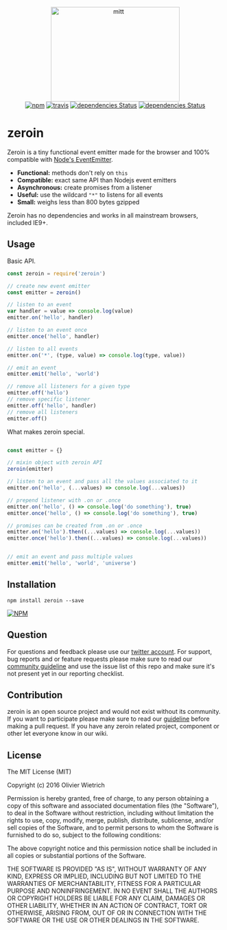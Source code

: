 
<p align="center">
  <img src="https://github.com/bredele/zeroin/blob/master/zeroin.png" width="300" height="220" alt="mitt">
  <br>
  <a href="https://www.npmjs.org/package/zeroin"><img src="https://img.shields.io/npm/v/zeroin.svg?style=flat" alt="npm"></a>
  <a href="https://travis-ci.org/bredele/zeroin"><img src="https://travis-ci.org/bredele/zeroin.svg?branch=master" alt="travis"></a>
  <a href="https://david-dm.org/bredele/zeroin"><img src="https://david-dm.org/bredele/zeroin/status.svg" alt="dependencies Status"></a>
  <a href='https://github.com/bredele/contributing-guide/blob/master/guidelines.m'><img src="https://bredele.github.io/contributing-guide/community-pledge.sv" alt="dependencies Status"></a>
</p>

# zeroin

Zeroin is a tiny functional event emitter made for the browser and 100% compatible with [Node's EventEmitter](https://nodejs.org/api/events.html#events_class_eventemitter).

-   **Functional:** methods don't rely on `this`
-   **Compatible:** exact same API than Nodejs event emitters
-   **Asynchronous:** create promises from a listener
-   **Useful:** use the wildcard `"*"` to listens for all events
-   **Small:** weighs less than 800 bytes gzipped

Zeroin has no dependencies and works in all mainstream browsers, included IE9+.

## Usage

Basic API.

```js
const zeroin = require('zeroin')

// create new event emitter
const emitter = zeroin()

// listen to an event
var handler = value => console.log(value)
emitter.on('hello', handler)

// listen to an event once
emitter.once('hello', handler)

// listen to all events
emitter.on('*', (type, value) => console.log(type, value))

// emit an event
emitter.emit('hello', 'world')

// remove all listeners for a given type
emitter.off('hello')
// remove specific listener
emitter.off('hello', handler)
// remove all listeners
emitter.off()

```

What makes zeroin special.

```js

const emitter = {}

// mixin object with zeroin API
zeroin(emitter)

// listen to an event and pass all the values associated to it
emitter.on('hello', (...values) => console.log(...values))

// prepend listener with .on or .once
emitter.on('hello', () => console.log('do something'), true)
emitter.once('hello', () => console.log('do something'), true)

// promises can be created from .on or .once
emitter.on('hello').then((...values) => console.log(...values))
emitter.once('hello').then((...values) => console.log(...values))


// emit an event and pass multiple values
emitter.emit('hello', 'world', 'universe')

```


## Installation

```shell
npm install zeroin --save
```

[![NPM](https://nodei.co/npm/zeroin.png)](https://nodei.co/npm/zeroin/)


## Question

For questions and feedback please use our [twitter account](https://twitter.com/bredeleca). For support, bug reports and or feature requests please make sure to read our
<a href="https://github.com/bredele/contributing-guide/blob/master/guidelines.md" target="_blank">community guideline</a> and use the issue list of this repo and make sure it's not present yet in our reporting checklist.

## Contribution

zeroin is an open source project and would not exist without its community. If you want to participate please make sure to read our <a href="https://github.com/bredele/contributing-guide/blob/master/guidelines.md" target="_blank">guideline</a> before making a pull request. If you have any zeroin related project, component or other let everyone know in our wiki.

## License

The MIT License (MIT)

Copyright (c) 2016 Olivier Wietrich

Permission is hereby granted, free of charge, to any person obtaining a copy
of this software and associated documentation files (the "Software"), to deal
in the Software without restriction, including without limitation the rights
to use, copy, modify, merge, publish, distribute, sublicense, and/or sell
copies of the Software, and to permit persons to whom the Software is
furnished to do so, subject to the following conditions:

The above copyright notice and this permission notice shall be included in all
copies or substantial portions of the Software.

THE SOFTWARE IS PROVIDED "AS IS", WITHOUT WARRANTY OF ANY KIND, EXPRESS OR
IMPLIED, INCLUDING BUT NOT LIMITED TO THE WARRANTIES OF MERCHANTABILITY,
FITNESS FOR A PARTICULAR PURPOSE AND NONINFRINGEMENT. IN NO EVENT SHALL THE
AUTHORS OR COPYRIGHT HOLDERS BE LIABLE FOR ANY CLAIM, DAMAGES OR OTHER
LIABILITY, WHETHER IN AN ACTION OF CONTRACT, TORT OR OTHERWISE, ARISING FROM,
OUT OF OR IN CONNECTION WITH THE SOFTWARE OR THE USE OR OTHER DEALINGS IN THE
SOFTWARE.
